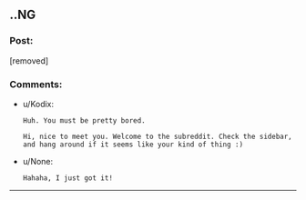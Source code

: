## ..NG

### Post:

[removed]

### Comments:

- u/Kodix:
  ```
  Huh. You must be pretty bored.

  Hi, nice to meet you. Welcome to the subreddit. Check the sidebar, and hang around if it seems like your kind of thing :)
  ```

- u/None:
  ```
  Hahaha, I just got it!
  ```

---

